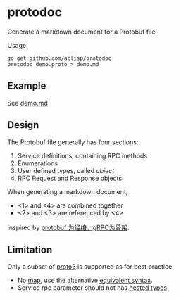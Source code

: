 # protodoc

Generate a markdown document for a Protobuf file.

Usage:

```
go get github.com/aclisp/protodoc
protodoc demo.proto > demo.md
```

## Example

See [demo.md](demo.md)

## Design

The Protobuf file generally has four sections:

1. Service definitions, containing RPC methods
2. Enumerations
3. User defined types, called *object*
4. RPC Request and Response objects

When generating a markdown document,
* <1> and <4> are combined together
* <2> and <3> are referenced by <4>

Inspired by [protobuf 为经络，gRPC为骨架](https://mp.weixin.qq.com/s/jMrkrLpPxzJA4GsHFHKs-Q).

## Limitation

Only a subset of [proto3](https://developers.google.com/protocol-buffers/docs/proto3) is supported as for best practice.

* No [map](https://developers.google.com/protocol-buffers/docs/proto3#maps), use the alternative [equivalent syntax](https://developers.google.com/protocol-buffers/docs/proto3#backwards_compatibility).
* Service rpc parameter should not has [nested types](https://developers.google.com/protocol-buffers/docs/proto3#nested).
